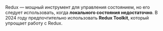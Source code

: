 Redux — мощный инструмент для управления состоянием, но его следует использовать, когда **локального состояния недостаточно**. В 2024 году предпочтительно использовать **Redux Toolkit**, который упрощает работу с Redux.
